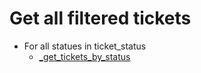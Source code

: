# Get all filtered tickets

* For all statues in ticket_status
    * [_get_tickets_by_status](../../repositories/bruin_repository/_get_tickets_by_status.md)
  